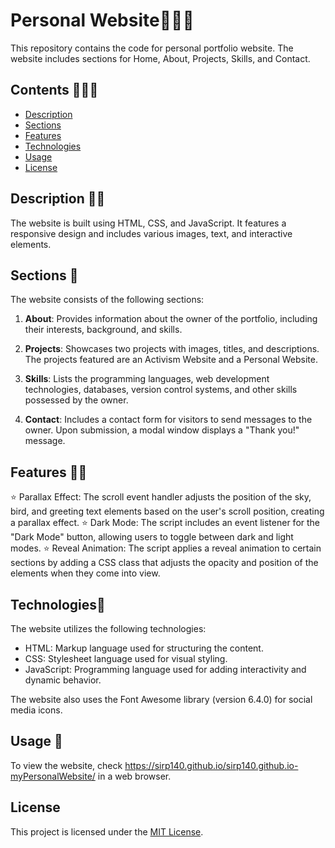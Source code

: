 # Personal Website👩🏻‍💻

This repository contains the code for personal portfolio website. The website includes sections for Home, About, Projects, Skills, and Contact.

## Contents 🕵🏼‍♀️

- [Description](#description)
- [Sections](#sections)
- [Features](#features)
- [Technologies](#technologies)
- [Usage](#usage)
- [License](#license)

## Description ✍🏼

The website is built using HTML, CSS, and JavaScript. It features a responsive design and includes various images, text, and interactive elements.

## Sections 📑

The website consists of the following sections:

1. **About**: Provides information about the owner of the portfolio, including their interests, background, and skills.

2. **Projects**: Showcases two projects with images, titles, and descriptions. The projects featured are an Activism Website and a Personal Website.

3. **Skills**: Lists the programming languages, web development technologies, databases, version control systems, and other skills possessed by the owner.

4. **Contact**: Includes a contact form for visitors to send messages to the owner. Upon submission, a modal window displays a "Thank you!" message.

## Features 👏🏽
  ⭐️ Parallax Effect: The scroll event handler adjusts the position of the sky, bird, and greeting text elements based on the user's scroll position, creating a parallax effect.
  ⭐️ Dark Mode: The script includes an event listener for the "Dark Mode" button, allowing users to toggle between dark and light modes.
  ⭐️ Reveal Animation: The script applies a reveal animation to certain sections by adding a CSS class that adjusts the opacity and position of the elements when they come into view.

## Technologies🔌

The website utilizes the following technologies:

- HTML: Markup language used for structuring the content.
- CSS: Stylesheet language used for visual styling.
- JavaScript: Programming language used for adding interactivity and dynamic behavior.

The website also uses the Font Awesome library (version 6.4.0) for social media icons.

## Usage 🔋

To view the website, check https://sirp140.github.io/sirp140.github.io-myPersonalWebsite/ in a web browser.

## License 

This project is licensed under the [MIT License](LICENSE).